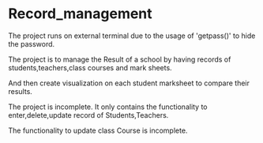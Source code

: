 # Record_management

The project runs on external terminal due to the usage of 'getpass()' to hide the password.

The project is to manage the Result of a school by having records of students,teachers,class courses and mark sheets.

And then create visualization on each student marksheet to compare their results.

The project is incomplete. It only contains the functionality to enter,delete,update record of Students,Teachers.

The functionality to update class Course is incomplete.
